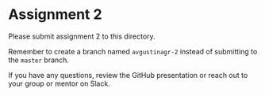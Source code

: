 # Assignment 2

Please submit assignment 2 to this directory.

Remember to create a branch named `avgustinagr-2` 
instead of submitting to the `master` branch.

If you have any questions, review the GitHub presentation or reach
out to your group or mentor on Slack.

